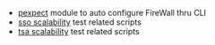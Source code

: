 * [pexpect](https://github.com/alexxia0401/snwl_sso/tree/master/pexpect) module to auto configure FireWall thru CLI
* [sso scalability](https://github.com/alexxia0401/snwl_sso/tree/master/sso_scalability) test related scripts
* [tsa scalability](https://github.com/alexxia0401/snwl_sso/tree/master/tsa_scalability) test related scripts
